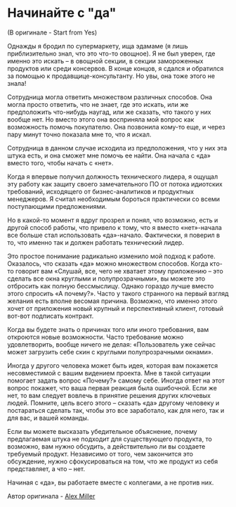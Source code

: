 # Начинайте с "да"
(В оригинале - Start from Yes)

Однажды я бродил по супермаркету, ища эдамаме (я лишь приблизительно знал, что это что-то овощное). Я не был уверен, где именно это искать – в овощной секции, в секции замороженных продуктов или среди консервов. В конце концов, я сдался и обратился за помощью к продавщице-консультанту. Но увы, она тоже этого не знала!

Сотрудница могла ответить множеством различных способов. Она могла просто ответить, что не знает, где это искать, или же предположить что-нибудь наугад, или же сказать, что такого у них вообще нет. Но вместо этого она восприняла мой вопрос как возможность помочь покупателю. Она позвонила кому-то еще, и через пару минут точно показала мне то, что я искал.

Сотрудница в данном случае исходила из предположения, что у них эта штука есть, и она сможет мне помочь ее найти. Она начала с «да» вместо того, чтобы начать с «нет».

Когда я впервые получил должность технического лидера, я ощущал эту работу как защиту своего замечательного ПО от потока идиотских требований, исходящего от бизнес-аналитиков и продуктных менеджеров. Я считал необходимым бороться практически со всеми поступающими предложениями.

Но в какой-то момент я вдруг прозрел и понял, что возможно, есть и другой способ работы, что привело к тому, что я вместо «нет»-начала все больше стал использовать «да»-начало. Фактически, я поверил в то, что именно так и должен работать технический лидер.

Это простое понимание радикально изменило мой подход к работе. Оказалось, что сказать «да» можно множеством способов. Когда кто-то говорит вам «Слушай, все, чего не хватает этому приложению – это сделать все окна круглыми и полупрозрачными», вы можете это отбросить как полную бессмыслицу. Однако гораздо лучше вместо этого спросить «А почему?». Часто у такого странного на первый взгляд желания есть вполне весомая причина. Возможно, что именно этого хочет от приложения новый крупный и перспективный клиент, готовый вот-вот подписать контракт.

Когда вы будете знать о причинах того или иного требования, вам откроются новые возможности. Часто требование можно удовлетворить, вообще ничего не делая: «Пользователь уже сейчас может загрузить себе скин с круглыми полупрозрачными окнами».

Иногда у другого человека может быть идея, которая вам покажется несовместимой с вашим видением проекта. Мне в такой ситуации помогает задать вопрос «Почему?» самому себе. Иногда ответ на этот вопрос покажет, что ваша первая реакция была ошибочной. Если же нет, то вам следует вовлечь в принятие решения других ключевых людей. Помните, цель всего этого – сказать «да» другому человеку и постараться сделать так, чтобы это все заработало, как для него, так и для вас, и вашей команды.

Если вы можете высказать убедительное объяснение, почему предлагаемая штука не подходит для существующего продукта, то возможно, вам нужно обсудить, а действительно ли вы создаете требуемый продукт. Независимо от того, чем закончится это обсуждение, нужно сфокусироваться на том, что же продукт из себя представляет, а что – нет.

Начиная с «да», вы работаете вместе с коллегами, а не против них.

Автор оригинала - [Alex Miller](http://programmer.97things.oreilly.com/wiki/index.php/Alex_Miller)